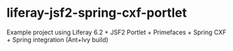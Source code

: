 # liferay-jsf2-spring-cxf-portlet
Example project using Liferay 6.2 + JSF2 Portlet + Primefaces + Spring CXF + Spring integration (Ant+Ivy build)
